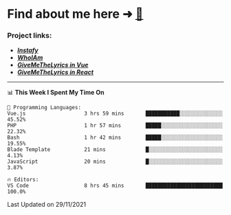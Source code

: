 # Find about me here ➜ [🧑](https://pauabella.dev)

### Project links:
- ***[Instafy](https://instafy.me)***
- ***[WhoIAm](https://pauabella.dev)***
- ***[GiveMeTheLyrics in Vue](https://lyrics.pauabella.dev)***
- ***[GiveMeTheLyrics in React](https://pauabella.dev/GiveMeTheLyrics)***

---
<!--START_SECTION:waka-->
📊 **This Week I Spent My Time On** 

```text
💬 Programming Languages: 
Vue.js                   3 hrs 59 mins       ███████████░░░░░░░░░░░░░░   45.52% 
PHP                      1 hr 57 mins        █████░░░░░░░░░░░░░░░░░░░░   22.32% 
Bash                     1 hr 42 mins        █████░░░░░░░░░░░░░░░░░░░░   19.55% 
Blade Template           21 mins             █░░░░░░░░░░░░░░░░░░░░░░░░   4.13% 
JavaScript               20 mins             █░░░░░░░░░░░░░░░░░░░░░░░░   3.87%

🔥 Editors: 
VS Code                  8 hrs 45 mins       █████████████████████████   100.0%

```


 Last Updated on 29/11/2021
<!--END_SECTION:waka-->
